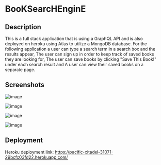 # BooKSearcHEnginE

## Description
This is a full stack application that is using a GraphQL API and is also deployed on heroku using Atlas to utilize a MongoDB database.
For the following application a user can type a search term in a search box and the results appear,
The user can sign up in order to keep track of saved books they are looking for, 
The user can save books by clicking "Save This Book!" under each search result and 
A user can view their saved books on a separate page.

## Screenshots
![image](https://github.com/andythepee/BooKSearcHEnginE/assets/131628979/cbb429c2-c81b-4308-9ac9-419725fac044)


![image](https://github.com/andythepee/BooKSearcHEnginE/assets/131628979/654c9146-fc03-4d97-8703-15c641886284)


![image](https://github.com/andythepee/BooKSearcHEnginE/assets/131628979/75b888bd-e712-40e2-b145-dd1cc6213bd7)


![image](https://github.com/andythepee/BooKSearcHEnginE/assets/131628979/ca556f4c-aa8c-48e7-96c0-33bd8a84dcf6)


## Deployment
Heroku deployment link: https://pacific-citadel-31071-29bcfc03fd22.herokuapp.com/

